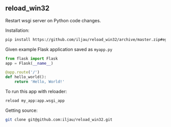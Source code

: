 reload_win32
-----------------------------

Restart wsgi server on Python code changes.

Installation:
```bash
pip install https://github.com/iljau/reload_win32/archive/master.zip#egg=reload_win32
```

Given example Flask application saved as `myapp.py`

```python
from flask import Flask
app = Flask(__name__)

@app.route('/')
def hello_world():
    return 'Hello, World!'
```

To run this app with reloader:

```bash
reload my_app:app.wsgi_app
```

Getting source:
```bash
git clone git@github.com:iljau/reload_win32.git
```